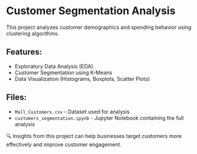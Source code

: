 # Customer Segmentation Analysis

This project analyzes customer demographics and spending behavior using clustering algorithms.

## Features:
- Exploratory Data Analysis (EDA)
- Customer Segmentation using K-Means
- Data Visualization (Histograms, Boxplots, Scatter Plots)

## Files:
- `Mall_Customers.csv` - Dataset used for analysis
- `customers_segmentation.ipynb` - Jupyter Notebook containing the full analysis

🔍 Insights from this project can help businesses target customers more effectively and improve customer engagement.
